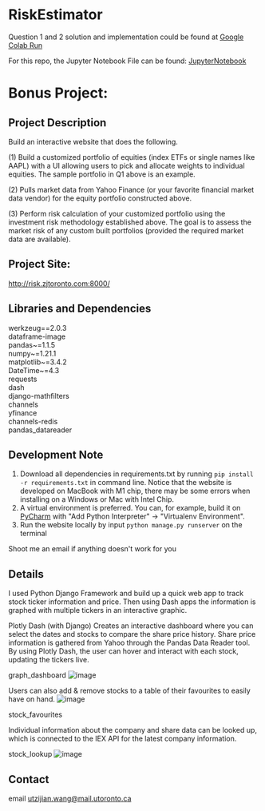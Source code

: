 # RiskEstimator
Question 1 and 2 solution and implementation could be found at
[Google Colab Run](https://colab.research.google.com/drive/1pXOhnbCG_tHUmtp6lOFY30H4_4tdWt4J?usp=sharing)

For this repo, the Jupyter Notebook File can be found:
[JupyterNotebook](https://github.com/zijianKING/RiskEstimator/blob/main/JupyterNotebook/Programming_and_Risk_Calculation.ipynb)

# Bonus Project:
## Project Description
Build an interactive website that does the following.

(1) Build a customized portfolio of equities (index ETFs or single names like AAPL) with a UI allowing users to pick and allocate weights to individual equities. The sample portfolio in Q1 above is an example.

(2) Pulls market data from Yahoo Finance (or your favorite financial market data vendor) for the equity portfolio constructed above.

(3) Perform risk calculation of your customized portfolio using the investment risk methodology established above.
The goal is to assess the market risk of any custom built portfolios (provided the required market data are available).

## Project Site: 
http://risk.zjtoronto.com:8000/

## Libraries and Dependencies
werkzeug==2.0.3<br/>
dataframe-image<br/>
pandas~=1.1.5<br/>
numpy~=1.21.1<br/>
matplotlib~=3.4.2<br/>
DateTime~=4.3<br/>
requests<br/>
dash<br/>
django-mathfilters<br/>
channels<br/>
yfinance<br/>
channels-redis<br/>
pandas_datareader<br/>

## Development Note
1. Download all dependencies in requirements.txt by running `pip install -r requirements.txt` in command line.
Notice that the website is developed on MacBook with M1 chip, there may be some errors when installing on a Windows or Mac with Intel Chip.
2. A virtual environment is preferred. You can, for example, build it on [PyCharm](https://www.jetbrains.com/zh-cn/pycharm/) with "Add Python Interpreter" -> "Virtualenv Environment".
3. Run the website locally by input `python manage.py runserver` on the terminal

Shoot me an email if anything doesn't work for you

## Details
I used Python Django Framework and build up a quick web app to track stock ticker information and price. Then using Dash apps the information is graphed with multiple tickers in an interactive graphic.

Plotly Dash (with Django)
Creates an interactive dashboard where you can select the dates and stocks to compare the share price history. Share price information is gathered from Yahoo through the Pandas Data Reader tool. By using Plotly Dash, the user can hover and interact with each stock, updating the tickers live.

graph_dashboard
![image](https://user-images.githubusercontent.com/31417311/165445444-977fe769-4217-4996-a684-f141c9bcf2d0.png)

Users can also add & remove stocks to a table of their favourites to easily have on hand.
![image](https://user-images.githubusercontent.com/31417311/165445471-68c8352a-c6df-4596-933f-5e2c3de95b4b.png)

stock_favourites

Individual information about the company and share data can be looked up, which is connected to the IEX API for the latest company information.

stock_lookup
![image](https://user-images.githubusercontent.com/31417311/165445494-ec797362-512b-4e01-8cfd-92a9abc67fc4.png)

## Contact
email utzijian.wang@mail.utoronto.ca
